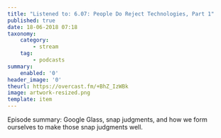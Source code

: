 ```yaml
---
title: "Listened to: 6.07: People Do Reject Technologies, Part 1"
published: true
date: 18-06-2018 07:18
taxonomy:
    category:
        - stream
    tag:
        - podcasts
summary:
    enabled: '0'
header_image: '0'
theurl: https://overcast.fm/+BhZ_IzWBk
image: artwork-resized.png
template: item
---
```

 
Episode summary: Google Glass, snap judgments, and how we form ourselves to make those snap judgments well.
